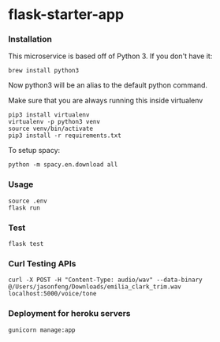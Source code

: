 # flask-starter-app

### Installation

This microservice is based off of Python 3. If you don't have it:
```
brew install python3
```
Now python3 will be an alias to the default python command.

Make sure that you are always running this inside virtualenv

```
pip3 install virtualenv
virtualenv -p python3 venv
source venv/bin/activate
pip3 install -r requirements.txt
```

To setup spacy:
```
python -m spacy.en.download all
```

### Usage

```
source .env
flask run
```

### Test
```
flask test
```

### Curl Testing APIs
```
curl -X POST -H "Content-Type: audio/wav" --data-binary @/Users/jasonfeng/Downloads/emilia_clark_trim.wav localhost:5000/voice/tone
```

### Deployment for heroku servers
```
gunicorn manage:app
```
